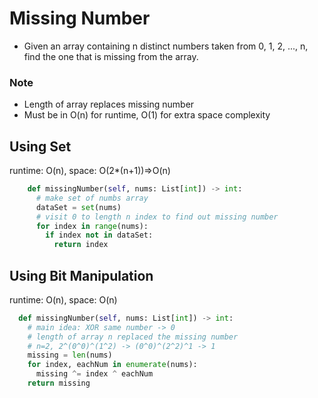 # Missing Number
- Given an array containing n distinct numbers taken from 0, 1, 2, ..., n, find the one that is missing from the array.

### Note
* Length of array replaces missing number
* Must be in O(n) for runtime, O(1) for extra space complexity

## Using Set
runtime: O(n), space: O(2*(n+1))=>O(n)
```python
    def missingNumber(self, nums: List[int]) -> int: 
      # make set of numbs array
      dataSet = set(nums)
      # visit 0 to length n index to find out missing number
      for index in range(nums):
        if index not in dataSet:
          return index
```

## Using Bit Manipulation
runtime: O(n), space: O(n)
```python
  def missingNumber(self, nums: List[int]) -> int:
    # main idea: XOR same number -> 0
    # length of array n replaced the missing number
    # n=2, 2^(0^0)^(1^2) -> (0^0)^(2^2)^1 -> 1
    missing = len(nums)
    for index, eachNum in enumerate(nums):
      missing ^= index ^ eachNum
    return missing
```
